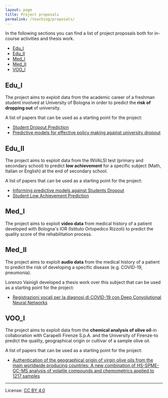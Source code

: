 ```yaml
---
layout: page
title: Project proposals
permalink: /teaching/proposals/
---
```


In the following sections you can find a list of project proposals both for in-course activities and thesis work.

- [Edu\_I](#edu_i)
- [Edu\_II](#edu_ii)
- [Med\_I](#med_i)
- [Med\_II](#med_ii)
- [VOO\_I](#voo_i)

## Edu_I

The project aims to exploit data from the academic career of a freshman student involved at University of Bologna in order to predict the **risk of dropping out** of university.

A list of papers that can be used as a starting point for the project:

- [Student Dropout Prediction](https://link.springer.com/chapter/10.1007/978-3-030-52237-7_11)
- [Predictive models for effective policy making against university dropout](https://cris.unibo.it/handle/11585/910769)

## Edu_II

The project aims to exploit data from the INVALSI test (primary and secondary school) to predict **low achievement** for a specific subject (Math, Italian or English) at the end of secondary school.

A list of papers that can be used as a starting point for the project:

- [Informing predictive models against Students Dropout](https://cris.unibo.it/handle/11585/874372)
- [Student Low Achievement Prediction](https://link.springer.com/chapter/10.1007/978-3-031-11644-5_76)

## Med_I

The project aims to exploit **video data** from medical history of a patient developed with Bologna's IOR (Istituto Ortopedico Rizzoli) to predict the quality score of the rehabilitation process.

## Med_II

The project aims to exploit **audio data** from the medical history of a patient to predict the risk of developing a specific disease (e.g. COVID-19, pneumonia).

Lorenzo Vainigli developed a thesis work over this subject that can be used as a starting point for the project:

- [Registrazioni vocali per la diagnosi di COVID-19 con Deep Convolutional Neural Networks](https://amslaurea.unibo.it/22896/1/Registrazioni%20vocali%20per%20la%20diagnosi%20di%20COVID-19%20con%20Deep%20Convolutional%20Neural%20Networks.pdf)

## VOO_I

The project aims to exploit data from the **chemical analysis of olive oil**-in collaboration with Carapelli Firenze S.p.A. and the University of Firenze-to predict the quality, geographical origin or cultivar of a sample olive oil.

A list of papers that can be used as a starting point for the project:

- [Authentication of the geographical origin of virgin olive oils from the main worldwide producing countries: A new combination of HS-SPME-GC-MS analysis of volatile compounds and chemometrics applied to 1217 samples](https://www.sciencedirect.com/science/article/pii/S0956713520300724)

---

License: [CC BY 4.0](https://creativecommons.org/licenses/by/4.0/)
